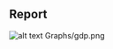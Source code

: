 ## Report


![alt text](https://github.com/joeyfungsy/HongKong_Happiness/Graphs/gdp.jpg)
Graphs/gdp.png

